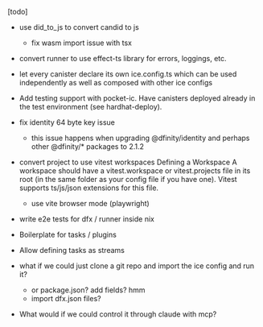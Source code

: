 [todo]
- use did_to_js to convert candid to js
    - fix wasm import issue with tsx

- convert runner to use effect-ts library for errors, loggings, etc.

- let every canister declare its own ice.config.ts which can be used independently as well as composed with other ice configs

- Add testing support with pocket-ic. Have canisters deployed already in the test environment (see hardhat-deploy).

- fix identity 64 byte key issue
    - this issue happens when upgrading @dfinity/identity and perhaps other @dfinity/* packages to 2.1.2

- convert project to use vitest workspaces
Defining a Workspace
A workspace should have a vitest.workspace or vitest.projects file in its root (in the same folder as your config file if you have one). Vitest supports ts/js/json extensions for this file.
    - use vite browser mode (playwright)

- write e2e tests for dfx / runner inside nix

- Boilerplate for tasks / plugins

- Allow defining tasks as streams

- what if we could just clone a git repo and import the ice config and run it?
    - or package.json? add fields? hmm
    - import dfx.json files?

- What would if we could control it through claude with mcp?